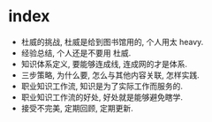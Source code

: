 # index

- 杜威的挑战, 杜威是给到图书馆用的, 个人用太 heavy. 
- 经验总结, 个人还是不要用 杜威.
- 知识体系定义, 要能够连成线, 连成网的才是体系.
- 三步策略, 为什么要, 怎么与其他内容关联, 怎样实践.
- 职业知识工作流, 知识是为了实际工作而服务的.
- 职业知识工作流的好处, 好处就是能够避免瞎学.
- 接受不完美, 定期回顾, 定期更新.